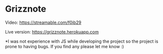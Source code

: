 # Grizznote
Video: https://streamable.com/f0ib29

Live version: https://grizznote.herokuapp.com

*I was not experience with JS while developing the project so the project is prone to having bugs. If you find any please let me know :)
